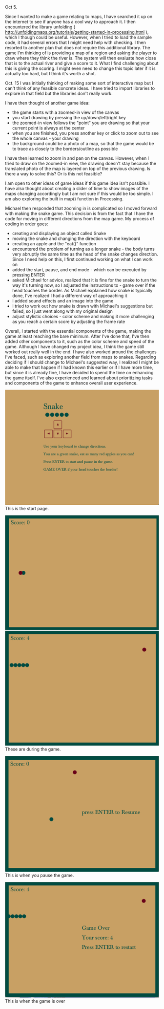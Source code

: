 Oct 5.

Since I wanted to make a game relating to maps, I have searched it up on the internet to see if anyone has a cool way to approach it. I then encountered the library unfolding ( http://unfoldingmaps.org/tutorials/getting-started-in-processing.html ), which I though could be useful. However, when I tried to load the sample code, it had several errors that I might need help with checking. I then resorted to another plan that does not require this additional library. The game I'm thinking of is providing a map of a region and asking the player to draw where they think the river is. The system will then evaluate how close that is to the actual river and give a score to it. What I find challenging about this is giving the scoring. I might even need to change this topic later if it is actually too hard, but I think it's worth a shot.


Oct. 15
I was initially thinking of making some sort of interactive map but I can't think of any feasible concrete ideas. I have tried to import libraries to explore in that field but the libraries don't really work.

I have then thought of another game idea:

- the game starts with a zoomed-in view of the canvas
- you start drawing by pressing the up/down/left/right key
- the zoomed-in view follows the "point" you are drawing so that your current point is always at the center
- when you are finished, you press another key or click to zoom out to see the whole canvas - your drawing
- the background could be a photo of a map, so that the game would be to trace as closely to the borders/outline as possible

I have then learned to zoom in and pan on the canvas. However, when I tried to draw on the zoomed-in view, the drawing doesn't stay because the translated photo of the map is layered on top of the previous drawing. Is there a way to solve this? Or is this not feasible?

I am open to other ideas of game ideas if this game idea isn't possible. I have also thought about creating a slider of time to show images of the maps changing accordingly but I am not sure if this would be too simple. I am also exploring the built in map() function in Processing.

Michael then responded that zooming in is complicated so I moved forward with making the snake game. This decision is from the fact that I have the code for moving in different directions from the map game. My process of coding in order goes:

- creating and displaying an object called Snake
- moving the snake and changing the direction with the keyboard
- creating an apple and the "eat()" function
- encountered the problem of turning as a longer snake - the body turns very abruptly the same time as the head of the snake changes direction. Since I need help on this, I first continued working on what I can work on
- added the start, pause, and end mode - which can be executed by pressing ENTER
- asked Michael for advice, realized that it is fine for the snake to turn the way it's turning now, so I adjusted the instructions to - game over if the head touches the border. As Michael explained how snake is typically done, I've realized I had a different way of approaching it
- I added sound effects and an image into the game
- I tried to work out how snake is drawn with Michael's suggestions but failed, so I just went along with my original design
- adjust stylistic choices - color scheme and making it more challenging as you reach a certain score by adjusting the frame rate

Overall, I started with the essential components of the game, making the game at least reaching the bare minimum. After I've done that, I've then added other components to it, such as the color scheme and speed of the game. Although I have changed my project idea, I think the game still worked out really well in the end. I have also worked around the challenges I've faced, such as exploring another field from maps to snakes. Regarding deciding if I should change to Michael's suggested way, I realized I might be able to make that happen if I had known this earlier or if I have more time, but since it is already fine, I have decided to spend the time on enhancing the game itself. I've also experienced and learned about prioritizing tasks and components of the game to enhance overall user experience.

![Screenshot](/midterm/start.png)
This is the start page.

![Screenshot](/midterm/game1.png)
![Screenshot](/midterm/game2.png)
These are during the game.

![Screenshot](/midterm/resume.png)
This is when you pause the game.

![Screenshot](/midterm/over.png)
This is when the game is over
